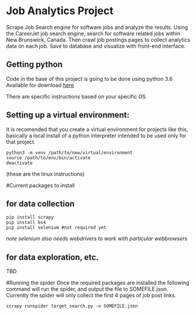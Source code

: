 # Job Analytics Project
Scrape Job Search engine for software jobs and analyze the results.
Using the CareerJet job search engine, search for software related jobs within New Brunswick, Canada. Then crawl job postings pages to collect analytics data on each job.
Save to database and visualize with front-end interface.

## Getting python
Code in the base of this project is going to be done using python 3.6
Available for download [here](https://www.python.org/downloads/)

There are specific instructions based on your specific OS

## Setting up a virtual environment:
It is recomended that you create a virtual environment for projects like this, basically a 
local install of a python interpreter intended to be used only for that project.

```
python3 -m venv /path/to/new/virtual/environment
source /path/to/env/bin/activate
deactivate
```
(these are the linux instructions)

#Current packages to install
## for data collection
```
pip install scrapy
pip install bs4
pip install selenium #not required yet
``` 
*note selenium also needs webdrivers to work with particular webbrowsers*

## for data exploration, etc.
TBD

#Running the spider
Once the required packages are installed the following command will run the spider, and output the file to
SOMEFILE.json. Currently the spider will only collect the first 4 pages of job post links.
```
scrapy runspider target_search.py -o SOMEFILE.json
```




